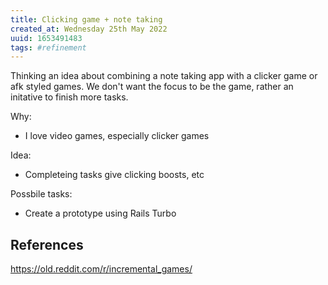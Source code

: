 ```yaml
---
title: Clicking game + note taking
created_at: Wednesday 25th May 2022
uuid: 1653491483
tags: #refinement
---
```


Thinking an idea about combining a note taking app with a clicker game or afk styled games. We don't want the focus to be the game, rather an initative to finish more tasks.

Why:

- I love video games, especially clicker games

Idea:

- Completeing tasks give clicking boosts, etc

Possbile tasks:
- Create a prototype using Rails Turbo

## References
https://old.reddit.com/r/incremental_games/